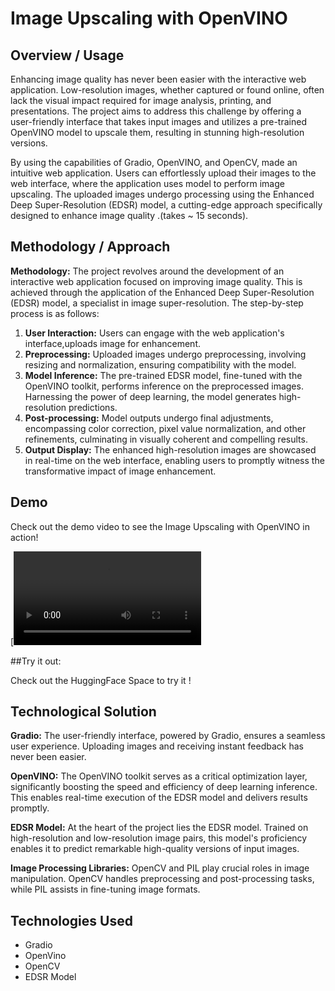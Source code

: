 # Image Upscaling with OpenVINO

## Overview / Usage

Enhancing image quality has never been easier with the interactive web application. Low-resolution images, whether captured or found online, often lack the visual impact required for image analysis, printing, and presentations. The project aims to address this challenge by offering a user-friendly interface that takes input images and utilizes a pre-trained OpenVINO model to upscale them, resulting in stunning high-resolution versions.

By using the capabilities of Gradio, OpenVINO, and OpenCV, made an intuitive web application. Users can effortlessly upload their images to the web interface, where the application uses model to perform image upscaling. The uploaded images undergo processing using the Enhanced Deep Super-Resolution (EDSR) model, a cutting-edge approach specifically designed to enhance image quality .(takes ~ 15 seconds).

## Methodology / Approach

**Methodology:** The project revolves around the development of an interactive web application focused on improving image quality. This is achieved through the application of the Enhanced Deep Super-Resolution (EDSR) model, a specialist in image super-resolution. The step-by-step process is as follows:

1. **User Interaction:** Users can engage with the web application's interface,uploads image for enhancement.
2. **Preprocessing:** Uploaded images undergo preprocessing, involving resizing and normalization, ensuring compatibility with the model.
3. **Model Inference:** The pre-trained EDSR model, fine-tuned with the OpenVINO toolkit, performs inference on the preprocessed images. Harnessing the power of deep learning, the model generates high-resolution predictions.
4. **Post-processing:** Model outputs undergo final adjustments, encompassing color correction, pixel value normalization, and other refinements, culminating in visually coherent and compelling results.
5. **Output Display:** The enhanced high-resolution images are showcased in real-time on the web interface, enabling users to promptly witness the transformative impact of image enhancement.

## Demo

Check out the demo video to see the Image Upscaling with OpenVINO in action!

[![EDSR Demo](EDSR-Demo.mp4)

##Try it out:

Check out the HuggingFace Space to try it ! 

## Technological Solution

**Gradio:** The user-friendly interface, powered by Gradio, ensures a seamless user experience. Uploading images and receiving instant feedback has never been easier.

**OpenVINO:** The OpenVINO toolkit serves as a critical optimization layer, significantly boosting the speed and efficiency of deep learning inference. This enables real-time execution of the EDSR model and delivers results promptly.

**EDSR Model:** At the heart of the project lies the EDSR model. Trained on high-resolution and low-resolution image pairs, this model's proficiency enables it to predict remarkable high-quality versions of input images.

**Image Processing Libraries:** OpenCV and PIL play crucial roles in image manipulation. OpenCV handles preprocessing and post-processing tasks, while PIL assists in fine-tuning image formats.

## Technologies Used

- Gradio
- OpenVino
- OpenCV
- EDSR Model
